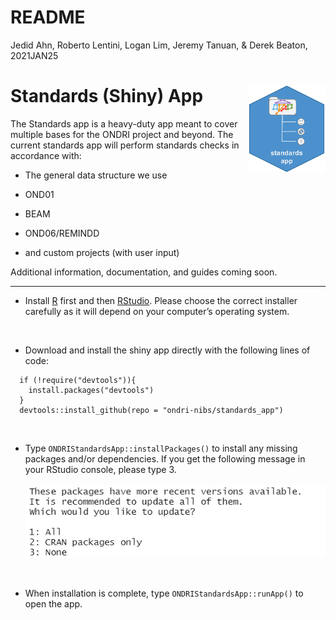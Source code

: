 README
================

Jedid Ahn, Roberto Lentini, Logan Lim, Jeremy Tanuan, & Derek Beaton,
2021JAN25

# Standards (Shiny) App <img src='etc/logo.png' align="right" height="139"/>

The Standards app is a heavy-duty app meant to cover multiple bases for
the ONDRI project and beyond. The current standards app will perform
standards checks in accordance with:

-   The general data structure we use

-   OND01

-   BEAM

-   OND06/REMINDD

-   and custom projects (with user input)

Additional information, documentation, and guides coming soon.

<hr>

-   Install [R](https://cran.r-project.org/) first and then
    [RStudio](https://rstudio.com/products/rstudio/download/). Please
    choose the correct installer carefully as it will depend on your
    computer’s operating system.

<br>

-   Download and install the shiny app directly with the following lines
    of code:

<!-- -->

      if (!require("devtools")){
        install.packages("devtools")
      }
      devtools::install_github(repo = "ondri-nibs/standards_app")

<br>

-   Type `ONDRIStandardsApp::installPackages()` to install any missing
    packages and/or dependencies. If you get the following message in
    your RStudio console, please type 3. <br><br>
    <img src='etc/package-update.png'>

<br>

-   When installation is complete, type `ONDRIStandardsApp::runApp()` to
    open the app.
